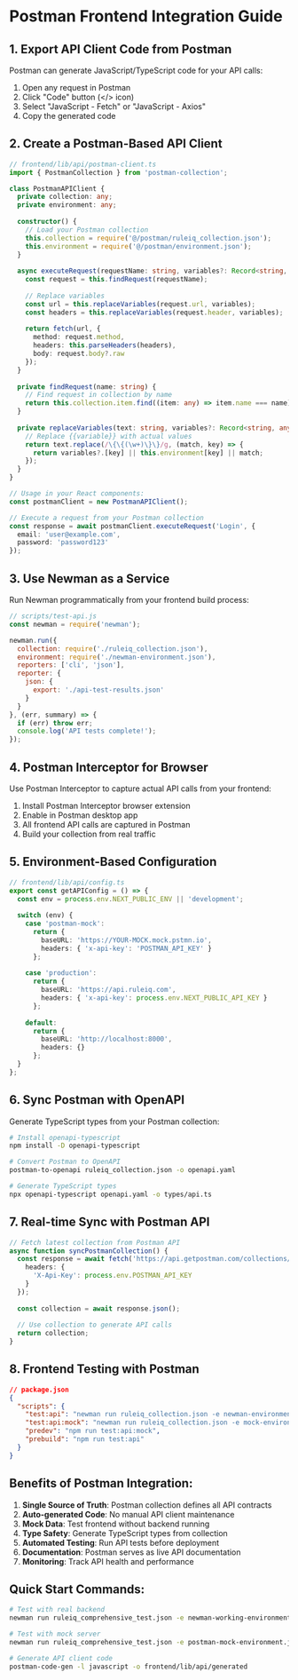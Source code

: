 # Postman Frontend Integration Guide

## 1. Export API Client Code from Postman

Postman can generate JavaScript/TypeScript code for your API calls:

1. Open any request in Postman
2. Click "Code" button (</> icon)
3. Select "JavaScript - Fetch" or "JavaScript - Axios"
4. Copy the generated code

## 2. Create a Postman-Based API Client

```typescript
// frontend/lib/api/postman-client.ts
import { PostmanCollection } from 'postman-collection';

class PostmanAPIClient {
  private collection: any;
  private environment: any;
  
  constructor() {
    // Load your Postman collection
    this.collection = require('@/postman/ruleiq_collection.json');
    this.environment = require('@/postman/environment.json');
  }
  
  async executeRequest(requestName: string, variables?: Record<string, any>) {
    const request = this.findRequest(requestName);
    
    // Replace variables
    const url = this.replaceVariables(request.url, variables);
    const headers = this.replaceVariables(request.header, variables);
    
    return fetch(url, {
      method: request.method,
      headers: this.parseHeaders(headers),
      body: request.body?.raw
    });
  }
  
  private findRequest(name: string) {
    // Find request in collection by name
    return this.collection.item.find((item: any) => item.name === name);
  }
  
  private replaceVariables(text: string, variables?: Record<string, any>) {
    // Replace {{variable}} with actual values
    return text.replace(/\{\{(\w+)\}\}/g, (match, key) => {
      return variables?.[key] || this.environment[key] || match;
    });
  }
}

// Usage in your React components:
const postmanClient = new PostmanAPIClient();

// Execute a request from your Postman collection
const response = await postmanClient.executeRequest('Login', {
  email: 'user@example.com',
  password: 'password123'
});
```

## 3. Use Newman as a Service

Run Newman programmatically from your frontend build process:

```javascript
// scripts/test-api.js
const newman = require('newman');

newman.run({
  collection: require('./ruleiq_collection.json'),
  environment: require('./newman-environment.json'),
  reporters: ['cli', 'json'],
  reporter: {
    json: {
      export: './api-test-results.json'
    }
  }
}, (err, summary) => {
  if (err) throw err;
  console.log('API tests complete!');
});
```

## 4. Postman Interceptor for Browser

Use Postman Interceptor to capture actual API calls from your frontend:

1. Install Postman Interceptor browser extension
2. Enable in Postman desktop app
3. All frontend API calls are captured in Postman
4. Build your collection from real traffic

## 5. Environment-Based Configuration

```typescript
// frontend/lib/api/config.ts
export const getAPIConfig = () => {
  const env = process.env.NEXT_PUBLIC_ENV || 'development';
  
  switch (env) {
    case 'postman-mock':
      return {
        baseURL: 'https://YOUR-MOCK.mock.pstmn.io',
        headers: { 'x-api-key': 'POSTMAN_API_KEY' }
      };
    
    case 'production':
      return {
        baseURL: 'https://api.ruleiq.com',
        headers: { 'x-api-key': process.env.NEXT_PUBLIC_API_KEY }
      };
    
    default:
      return {
        baseURL: 'http://localhost:8000',
        headers: {}
      };
  }
};
```

## 6. Sync Postman with OpenAPI

Generate TypeScript types from your Postman collection:

```bash
# Install openapi-typescript
npm install -D openapi-typescript

# Convert Postman to OpenAPI
postman-to-openapi ruleiq_collection.json -o openapi.yaml

# Generate TypeScript types
npx openapi-typescript openapi.yaml -o types/api.ts
```

## 7. Real-time Sync with Postman API

```typescript
// Fetch latest collection from Postman API
async function syncPostmanCollection() {
  const response = await fetch('https://api.getpostman.com/collections/YOUR_COLLECTION_ID', {
    headers: {
      'X-Api-Key': process.env.POSTMAN_API_KEY
    }
  });
  
  const collection = await response.json();
  
  // Use collection to generate API calls
  return collection;
}
```

## 8. Frontend Testing with Postman

```json
// package.json
{
  "scripts": {
    "test:api": "newman run ruleiq_collection.json -e newman-environment.json",
    "test:api:mock": "newman run ruleiq_collection.json -e mock-environment.json",
    "predev": "npm run test:api:mock",
    "prebuild": "npm run test:api"
  }
}
```

## Benefits of Postman Integration:

1. **Single Source of Truth**: Postman collection defines all API contracts
2. **Auto-generated Code**: No manual API client maintenance
3. **Mock Data**: Test frontend without backend running
4. **Type Safety**: Generate TypeScript types from collection
5. **Automated Testing**: Run API tests before deployment
6. **Documentation**: Postman serves as live API documentation
7. **Monitoring**: Track API health and performance

## Quick Start Commands:

```bash
# Test with real backend
newman run ruleiq_comprehensive_test.json -e newman-working-environment.json

# Test with mock server
newman run ruleiq_comprehensive_test.json -e postman-mock-environment.json

# Generate API client code
postman-code-gen -l javascript -o frontend/lib/api/generated
```